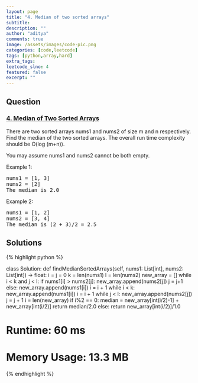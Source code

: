 ```yaml
---
layout: page
title: "4. Median of two sorted arrays"
subtitle: 
description: ""
author: "aditya"
comments: true
image: /assets/images/code-pic.png
categories: [code,leetcode]
tags: [python,array,hard]
extra_tags: 
leetcode_slno: 4
featured: false
excerpt: ""
---
```


## Question

### [4. Median of Two Sorted Arrays](https://leetcode.com/problems/median-of-two-sorted-arrays/)

There are two sorted arrays nums1 and nums2 of size m and n respectively.
Find the median of the two sorted arrays. The overall run time complexity should be O(log (m+n)).

You may assume nums1 and nums2 cannot be both empty.

Example 1:

<pre>
nums1 = [1, 3]
nums2 = [2]
The median is 2.0
</pre>

Example 2:

<pre>
nums1 = [1, 2]
nums2 = [3, 4]
The median is (2 + 3)/2 = 2.5
</pre>

## Solutions

{% highlight python %}

class Solution:
    def findMedianSortedArrays(self, nums1: List[int], nums2: List[int]) -> float:
        i = j = 0
        k = len(nums1)
        l = len(nums2)
        new_array = []
        while i < k and j < l:
            if nums1[i] > nums2[j]:
                new_array.append(nums2[j])
                j = j+1
            else:
                new_array.append(nums1[i])
                i = i + 1
        while i < k:
            new_array.append(nums1[i])
            i = i + 1
        while j < l:
            new_array.append(nums2[j])
            j = j + 1
        i = len(new_array)
        if i%2 == 0:
            median = new_array[int(i/2)-1] + new_array[int(i/2)]
            return median/2.0
        else:
            return new_array[int(i/2)]/1.0

# Runtime: 60 ms
# Memory Usage: 13.3 MB

{% endhighlight %}

<!--
<script src="http://gist-it.appspot.com/github/ramanaditya/buzzet/blob/master/ocr/manage.py?slice=0:10&footer=minimal" ></script>

-->